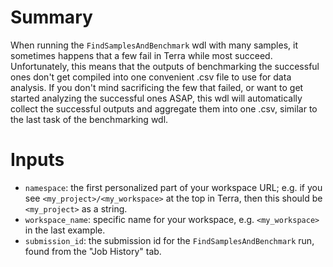 # Summary

When running the `FindSamplesAndBenchmark` wdl with many samples, it sometimes happens that a few fail in Terra while most succeed. 
Unfortunately, this means that the outputs of benchmarking the successful ones don't get compiled into one convenient .csv file to use for data analysis. 
If you don't mind sacrificing the few that failed, or want to get started analyzing the successful ones ASAP, this wdl will automatically collect 
the successful outputs and aggregate them into one .csv, similar to the last task of the benchmarking wdl. 

# Inputs

* `namespace`: the first personalized part of your workspace URL; e.g. if you see `<my_project>/<my_workspace>` at the top
  in Terra, then this should be `<my_project>` as a string.
* `workspace_name`: specific name for your workspace, e.g. `<my_workspace>` in the last example.
* `submission_id`: the submission id for the `FindSamplesAndBenchmark` run, found from the "Job History" tab.

